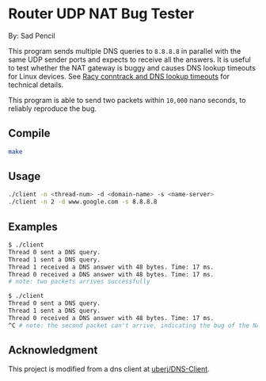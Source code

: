 # Router UDP NAT Bug Tester
By: Sad Pencil

This program sends multiple DNS queries to `8.8.8.8` in parallel with the same UDP sender ports and expects to receive all the answers. It is useful to test whether the NAT gateway is buggy and causes DNS lookup timeouts for Linux devices. See [Racy conntrack and DNS lookup timeouts](https://www.weave.works/blog/racy-conntrack-and-dns-lookup-timeouts) for technical details.

This program is able to send two packets within `10,000` nano seconds, to reliably reproduce the bug.

## Compile
```bash
make
```

## Usage
```bash
./client -n <thread-num> -d <domain-name> -s <name-server> 
./client -n 2 -d www.google.com -s 8.8.8.8
```

## Examples

```bash
$ ./client
Thread 0 sent a DNS query.
Thread 1 sent a DNS query.
Thread 1 received a DNS answer with 48 bytes. Time: 17 ms.
Thread 0 received a DNS answer with 48 bytes. Time: 17 ms.
# note: two packets arrives successfully
```

```bash
$ ./client
Thread 0 sent a DNS query.
Thread 1 sent a DNS query.
Thread 0 received a DNS answer with 48 bytes. Time: 17 ms.
^C # note: the second packet can't arrive, indicating the bug of the NAT gateway
```

## Acknowledgment
This project is modified from a dns client at [uberj/DNS-Client](https://github.com/uberj/DNS-Client).